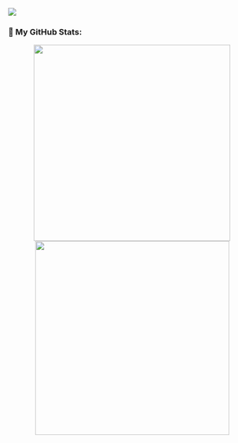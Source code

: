 ![](https://komarev.com/ghpvc/?username=costa53&label=PROFILE+VIEWS&color=a99a86)

### :vulcan_salute: My GitHub Stats:

<p align="center">
  <a href="https://github.com/costa53">
    <img src="https://github-readme-stats.vercel.app/api?username=costa53&show_icons=true&theme=nightowl&include_all_commits=true&count_private=true&cache_seconds=1800" width="400"/>
    <img src="https://github-readme-stats.vercel.app/api/top-langs/?username=costa53&theme=nightowl&layout=compact&langs_count=6&cache_seconds=1800" width="395"/>
  </a>
</p>
